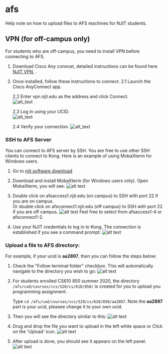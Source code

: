 # afs
Help note on how to upload files to AFS machines for NJIT students.

## VPN (for off-campus only)
For students who are off-campus, you need to install VPN before connecting to AFS. 
1. Download Cisco Any conncet, detailed instructions can be found here [NJIT VPN](https://ist.njit.edu/vpn), .
2. Once installed, follow these instructions to connect.
    2.1 Launch the Cisco AnyConnect app. 
    
    2.2 Enter vpn.njit.edu as the address and click Connect. \
        ![alt_text](images/anyconnect_1.PNG)
        
    2.3 Log in using your UCID. \
        ![alt_text](images/anyconnect_2.PNG)
        
    2.4 Verify your connection.
        ![alt_text](images/anyconnect_3.PNG)


### SSH to AFS Server
You can connect to AFS server by SSH. 
You are free to use other SSH clients to connect to Kong. 
Here is an example of using MobaXterm for Windows users. 
1. Go to [njit software download](http://ist.njit.edu/software-available-download/)
2. Download and install MobaXterm (for Windows users only). Open MobaXterm, you will see:
    ![alt text](images/MobaXterm_1.PNG)
3. Double click on afsaccess1.njit.edu (on campus) to SSH with port 22 if you are on campus.  
   Or double click on afsconnect1.njit.edu (off campus) to SSH with port 22 if you are off campus.
    ![alt text](images/MobaXterm_2.PNG)
    Feel free to select from afsaccess1-4 or afsconnect1-2.

4. Use your NJIT credentials to log in to Kong. The connection is established if you see a command prompt:
    ![alt text](images/MobaXterm_3.PNG)
    
### Upload a file to AFS directory:
For example, if your ucid is **aa2897**, then you can follow the steps below:
1. Check the "Follow terminal folder" checkbox. This will automatically navigate to the directory you wish to go:
    ![alt text](images/MobaXterm_4.PNG)

2. For students enrolled CS610 850 summer 2020, the directory `/afs/cad/courses/ccs/S20/cs/610/850/` is created for you to upload you programming assignment. 
    
    Type `cd /afs/cad/courses/ccs/S20/cs/610/850/aa2897`. Note the **aa2897** part is your ucid, pleasee change it to your own ucid.
 
3. Then you will see the directory similar to this:
    ![alt text](images/MobaXterm_5.PNG)
    
4. Drug and drop the file you want to upload in the left white space or Click on the 'Upload' icon.
    ![alt text](images/upload_button_1.PNG)

5. After upload is done, you should see it appears on the left panel.
    ![alt text](images/upload_button_2.PNG)

